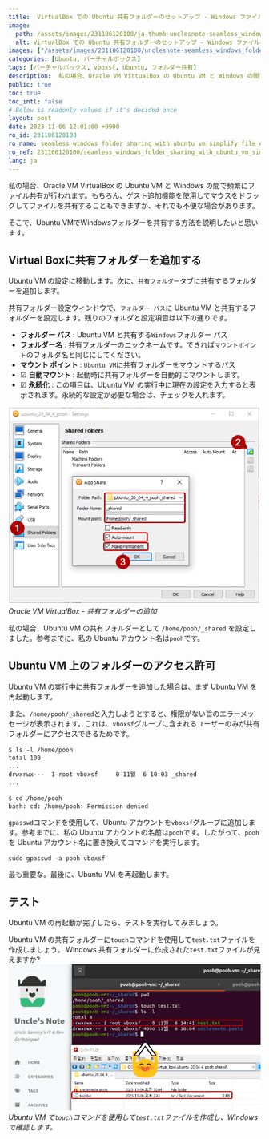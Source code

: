 ```yaml
---
title:  VirtualBox での Ubuntu 共有フォルダーのセットアップ - Windows ファイル共有
image:
  path: /assets/images/231106120100/ja-thumb-unclesnote-seamless_windows_folder_sharing_with_ubuntu_vm_simplify_file_exchange.png
  alt: VirtualBox での Ubuntu 共有フォルダーのセットアップ - Windows ファイル共有
images: ["/assets/images/231106120100/unclesnote-seamless_windows_folder_sharing_with_ubuntu_vm_simplify_file_exchange-oracle_vm_virtualbox-add_shared_folder.png", "/assets/images/231106120100/unclesnote-seamless_windows_folder_sharing_with_ubuntu_vm_simplify_file_exchange-create_a_test.txt_file_using_the_touch_command_in_ubuntu_vm_and_check_it_in_windows.png"]
categories: [Ubuntu, バーチャルボックス]
tags: [バーチャルボックス, vboxsf, Ubuntu, フォルダー共有]
description:  私の場合、Oracle VM VirtualBox の Ubuntu VM と Windows の間で頻繁にファイル共有が行われます。もちろん、ゲスト追加機能を使用してマウスをドラッグしてファイルを共有することもできますが、それでも不便な場合があります。そこで、Ubuntu VMでWindowsフォルダーを共有する方
public: true
toc: true
toc_intl: false
# Below is readonly values if it's decided once
layout: post
date: 2023-11-06 12:01:00 +0900
ro_id: 231106120100
ro_name: seamless_windows_folder_sharing_with_ubuntu_vm_simplify_file_exchange
ro_ref: 231106120100/seamless_windows_folder_sharing_with_ubuntu_vm_simplify_file_exchange
lang: ja
---
```

私の場合、Oracle VM VirtualBox の Ubuntu VM と Windows の間で頻繁にファイル共有が行われます。もちろん、ゲスト追加機能を使用してマウスをドラッグしてファイルを共有することもできますが、それでも不便な場合があります。  

そこで、Ubuntu VMでWindowsフォルダーを共有する方法を説明したいと思います。  
## Virtual Boxに共有フォルダーを追加する
Ubuntu VM の設定に移動します。次に、`共有フォルダー`タブに共有するフォルダーを追加します。  

共有フォルダー設定ウィンドウで、`フォルダー パス`に Ubuntu VM と共有するフォルダーを設定します。残りのフォルダと設定項目は以下の通りです。  
- **フォルダー パス** : Ubuntu VM と共有する`Windows`フォルダー パス
- **フォルダー名** : 共有フォルダーのニックネームです。できれば`マウントポイント`のフォルダ名と同じにしてください。
- **マウント ポイント** : `Ubuntu VM`に共有フォルダーをマウントするパス
- ☑ **自動マウント** : 起動時に共有フォルダーを自動的にマウントします。
- ☑ **永続化** : この項目は、Ubuntu VM の実行中に現在の設定を入力すると表示されます。永続的な設定が必要な場合は、チェックを入れます。

![Oracle VM VirtualBox - 共有フォルダーの追加](/assets/images/231106120100/unclesnote-seamless_windows_folder_sharing_with_ubuntu_vm_simplify_file_exchange-oracle_vm_virtualbox-add_shared_folder.png)
_Oracle VM VirtualBox - 共有フォルダーの追加_

私の場合、Ubuntu VM の共有フォルダーとして `/home/pooh/_shared` を設定しました。参考までに、私の Ubuntu アカウント名は`pooh`です。  
## Ubuntu VM 上のフォルダーのアクセス許可
Ubuntu VM の実行中に共有フォルダーを追加した場合は、まず Ubuntu VM を再起動します。  

また、`/home/pooh/_shared`と入力しようとすると、権限がない旨のエラーメッセージが表示されます。これは、`vboxsf`グループに含まれるユーザーのみが共有フォルダーにアクセスできるためです。  

```shell
$ ls -l /home/pooh
total 100
...
drwxrwx---  1 root vboxsf     0 11월  6 10:03 _shared
...

$ cd /home/pooh
bash: cd: /home/pooh: Permission denied

```
`gpasswd`コマンドを使用して、Ubuntu アカウントを`vboxsf`グループに追加します。参考までに、私の Ubuntu アカウントの名前は`pooh`です。したがって、`pooh`を Ubuntu アカウント名に置き換えてコマンドを実行します。  

```shell
sudo gpasswd -a pooh vboxsf
```
最も重要な。最後に、Ubuntu VM を再起動します。  
## テスト
Ubuntu VM の再起動が完了したら、テストを実行してみましょう。  

Ubuntu VM の共有フォルダーに`touch`コマンドを使用して`test.txt`ファイルを作成しましょう。 Windows 共有フォルダーに作成された`test.txt`ファイルが見えますか?  
![Ubuntu VM で`touch`コマンドを使用して`test.txt`ファイルを作成し、Windows で確認します。](/assets/images/231106120100/unclesnote-seamless_windows_folder_sharing_with_ubuntu_vm_simplify_file_exchange-create_a_test.txt_file_using_the_touch_command_in_ubuntu_vm_and_check_it_in_windows.png)
_Ubuntu VM で`touch`コマンドを使用して`test.txt`ファイルを作成し、Windows で確認します。_

